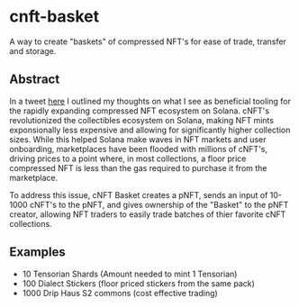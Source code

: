 # cnft-basket
A way to create "baskets" of compressed NFT's for ease of trade, transfer and storage. 

## Abstract
In a tweet [here](https://twitter.com/0xMetaLight/status/1688198505599246337?s=20) I outlined my thoughts on what I see as beneficial tooling for the rapidly expanding compressed NFT ecosystem on Solana. cNFT's revolutionized the collectibles ecosystem on Solana, making NFT mints exponsionally less expensive and allowing for significantly higher collection sizes. While this helped Solana make waves in NFT markets and user onboarding, marketplaces have been flooded with millions of cNFT's, driving prices to a point where, in most collections, a floor price compressed NFT is less than the gas required to purchase it from the marketplace. 

To address this issue, cNFT Basket creates a pNFT, sends an input of 10-1000 cNFT's to the pNFT, and gives ownership of the "Basket" to the pNFT creator, allowing NFT traders to easily trade batches of thier favorite cNFT collections. 

## Examples
- 10 Tensorian Shards (Amount needed to mint 1 Tensorian)
- 100 Dialect Stickers (floor priced stickers from the same pack)
- 1000 Drip Haus S2 commons (cost effective trading) 